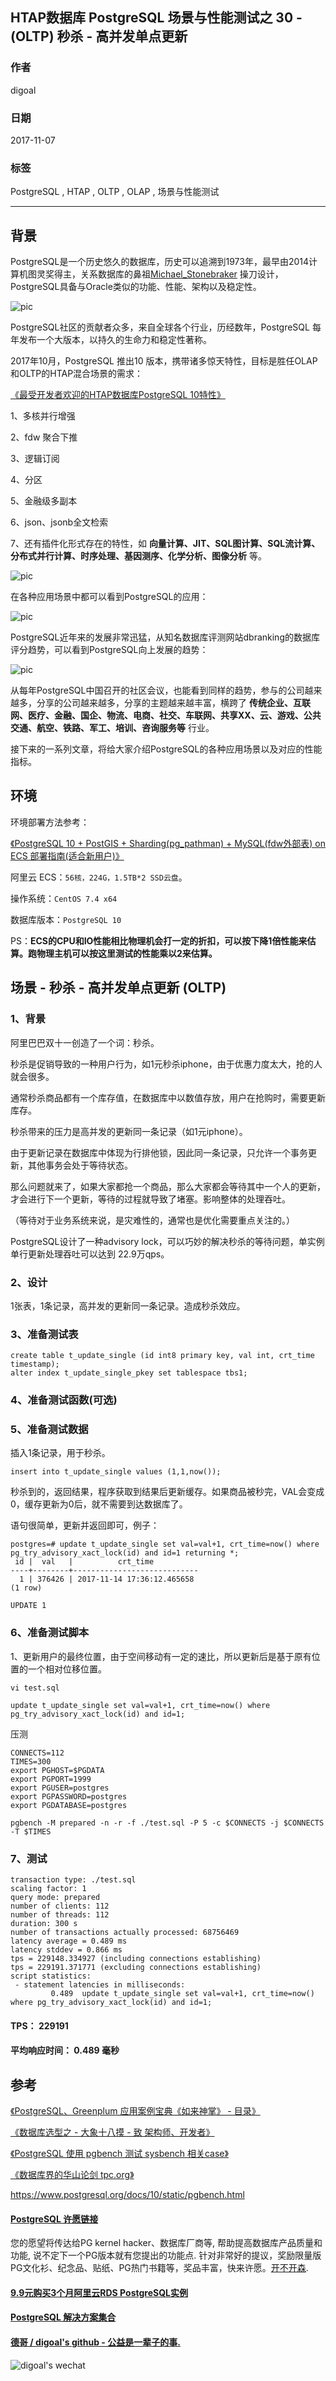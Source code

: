 ## HTAP数据库 PostgreSQL 场景与性能测试之 30 - (OLTP) 秒杀 - 高并发单点更新  
  
### 作者  
digoal  
  
### 日期  
2017-11-07  
  
### 标签  
PostgreSQL , HTAP , OLTP , OLAP , 场景与性能测试  
  
----  
  
## 背景  
PostgreSQL是一个历史悠久的数据库，历史可以追溯到1973年，最早由2014计算机图灵奖得主，关系数据库的鼻祖[Michael_Stonebraker](https://en.wikipedia.org/wiki/Michael_Stonebraker) 操刀设计，PostgreSQL具备与Oracle类似的功能、性能、架构以及稳定性。  
  
![pic](20171107_02_pic_003.jpg)  
  
PostgreSQL社区的贡献者众多，来自全球各个行业，历经数年，PostgreSQL 每年发布一个大版本，以持久的生命力和稳定性著称。  
  
2017年10月，PostgreSQL 推出10 版本，携带诸多惊天特性，目标是胜任OLAP和OLTP的HTAP混合场景的需求：  
  
[《最受开发者欢迎的HTAP数据库PostgreSQL 10特性》](../201710/20171029_01.md)  
  
1、多核并行增强  
  
2、fdw 聚合下推  
  
3、逻辑订阅  
  
4、分区  
  
5、金融级多副本  
  
6、json、jsonb全文检索  
  
7、还有插件化形式存在的特性，如 **向量计算、JIT、SQL图计算、SQL流计算、分布式并行计算、时序处理、基因测序、化学分析、图像分析** 等。  
  
![pic](20171107_02_pic_001.jpg)  
  
在各种应用场景中都可以看到PostgreSQL的应用：  
  
![pic](../201706/20170601_02_pic_002.png)  
  
PostgreSQL近年来的发展非常迅猛，从知名数据库评测网站dbranking的数据库评分趋势，可以看到PostgreSQL向上发展的趋势：  
  
![pic](20171107_02_pic_002.jpg)  
  
从每年PostgreSQL中国召开的社区会议，也能看到同样的趋势，参与的公司越来越多，分享的公司越来越多，分享的主题越来越丰富，横跨了 **传统企业、互联网、医疗、金融、国企、物流、电商、社交、车联网、共享XX、云、游戏、公共交通、航空、铁路、军工、培训、咨询服务等** 行业。  
  
接下来的一系列文章，将给大家介绍PostgreSQL的各种应用场景以及对应的性能指标。  
  
## 环境  
环境部署方法参考：  
  
[《PostgreSQL 10 + PostGIS + Sharding(pg_pathman) + MySQL(fdw外部表) on ECS 部署指南(适合新用户)》](../201710/20171018_01.md)  
  
阿里云 ECS：```56核，224G，1.5TB*2 SSD云盘```。  
  
操作系统：```CentOS 7.4 x64```  
  
数据库版本：```PostgreSQL 10```  
  
PS：**ECS的CPU和IO性能相比物理机会打一定的折扣，可以按下降1倍性能来估算。跑物理主机可以按这里测试的性能乘以2来估算。**  
  
## 场景 - 秒杀 - 高并发单点更新 (OLTP)  
  
### 1、背景  
阿里巴巴双十一创造了一个词：秒杀。  
  
秒杀是促销导致的一种用户行为，如1元秒杀iphone，由于优惠力度太大，抢的人就会很多。  
  
通常秒杀商品都有一个库存值，在数据库中以数值存放，用户在抢购时，需要更新库存。  
  
秒杀带来的压力是高并发的更新同一条记录（如1元iphone）。  
  
由于更新记录在数据库中体现为行排他锁，因此同一条记录，只允许一个事务更新，其他事务会处于等待状态。  
  
那么问题就来了，如果大家都抢一个商品，那么大家都会等待其中一个人的更新，才会进行下一个更新，等待的过程就导致了堵塞。影响整体的处理吞吐。  
  
（等待对于业务系统来说，是灾难性的，通常也是优化需要重点关注的。）  
  
PostgreSQL设计了一种advisory lock，可以巧妙的解决秒杀的等待问题，单实例单行更新处理吞吐可以达到 22.9万qps。   
  
### 2、设计  
1张表，1条记录，高并发的更新同一条记录。造成秒杀效应。  
  
### 3、准备测试表  
  
```  
create table t_update_single (id int8 primary key, val int, crt_time timestamp);  
alter index t_update_single_pkey set tablespace tbs1;  
```  
  
### 4、准备测试函数(可选)  
  
  
### 5、准备测试数据  
插入1条记录，用于秒杀。  
  
```  
insert into t_update_single values (1,1,now());  
```  
  
秒杀到的，返回结果，程序获取到结果后更新缓存。如果商品被秒完，VAL会变成0，缓存更新为0后，就不需要到达数据库了。  
  
语句很简单，更新并返回即可，例子：  
  
```  
postgres=# update t_update_single set val=val+1, crt_time=now() where pg_try_advisory_xact_lock(id) and id=1 returning *;  
 id |  val   |          crt_time  
----+--------+----------------------------  
  1 | 376426 | 2017-11-14 17:36:12.465658  
(1 row)  
  
UPDATE 1  
```  
  
### 6、准备测试脚本  
1、更新用户的最终位置，由于空间移动有一定的速比，所以更新后是基于原有位置的一个相对位移位置。  
  
```  
vi test.sql  
  
update t_update_single set val=val+1, crt_time=now() where pg_try_advisory_xact_lock(id) and id=1;  
```  
  
压测  
  
```  
CONNECTS=112  
TIMES=300  
export PGHOST=$PGDATA  
export PGPORT=1999  
export PGUSER=postgres  
export PGPASSWORD=postgres  
export PGDATABASE=postgres  
  
pgbench -M prepared -n -r -f ./test.sql -P 5 -c $CONNECTS -j $CONNECTS -T $TIMES  
```  
  
### 7、测试  
  
```  
transaction type: ./test.sql  
scaling factor: 1  
query mode: prepared  
number of clients: 112  
number of threads: 112  
duration: 300 s  
number of transactions actually processed: 68756469  
latency average = 0.489 ms  
latency stddev = 0.866 ms  
tps = 229148.334927 (including connections establishing)  
tps = 229191.371771 (excluding connections establishing)  
script statistics:  
 - statement latencies in milliseconds:  
         0.489  update t_update_single set val=val+1, crt_time=now() where pg_try_advisory_xact_lock(id) and id=1;  
```  
  
#### TPS： 229191  
  
#### 平均响应时间： 0.489 毫秒  
  
  
## 参考  
[《PostgreSQL、Greenplum 应用案例宝典《如来神掌》 - 目录》](../201706/20170601_02.md)  
  
[《数据库选型之 - 大象十八摸 - 致 架构师、开发者》](../201702/20170209_01.md)  
  
[《PostgreSQL 使用 pgbench 测试 sysbench 相关case》](../201610/20161031_02.md)  
  
[《数据库界的华山论剑 tpc.org》](../201701/20170125_01.md)  
  
https://www.postgresql.org/docs/10/static/pgbench.html  
  
  
  
  
  
  
  
  
  
  
  
  
  
  
  
  
  
  
  
  
  
  
  
  
  
  
  
  
  
  
  
  
  
  
  
  
  
  
  
  
  
  
  
  
  
  
  
  
  
  
  
  
  
  
  
  
  
  
  
  
  
  
  
  
  
  
  
  
  
  
  
  
  
  
#### [PostgreSQL 许愿链接](https://github.com/digoal/blog/issues/76 "269ac3d1c492e938c0191101c7238216")
您的愿望将传达给PG kernel hacker、数据库厂商等, 帮助提高数据库产品质量和功能, 说不定下一个PG版本就有您提出的功能点. 针对非常好的提议，奖励限量版PG文化衫、纪念品、贴纸、PG热门书籍等，奖品丰富，快来许愿。[开不开森](https://github.com/digoal/blog/issues/76 "269ac3d1c492e938c0191101c7238216").  
  
  
#### [9.9元购买3个月阿里云RDS PostgreSQL实例](https://www.aliyun.com/database/postgresqlactivity "57258f76c37864c6e6d23383d05714ea")
  
  
#### [PostgreSQL 解决方案集合](https://yq.aliyun.com/topic/118 "40cff096e9ed7122c512b35d8561d9c8")
  
  
#### [德哥 / digoal's github - 公益是一辈子的事.](https://github.com/digoal/blog/blob/master/README.md "22709685feb7cab07d30f30387f0a9ae")
  
  
![digoal's wechat](../pic/digoal_weixin.jpg "f7ad92eeba24523fd47a6e1a0e691b59")
  
